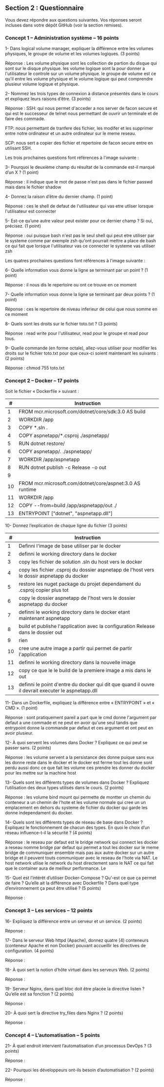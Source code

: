 ## Section 2 : Questionnaire

Vous devez répondre aux questions suivantes. Vos réponses seront incluses dans votre dépôt GitHub (voir la section remises).

### Concept 1 – Administration système – 16 points

1- Dans logical volume manager, expliquer la différence entre les volumes physiques, le groupe de volume et les volumes logiques. (3 points)  

Réponse : Les volume physique sont les collection de partion du disque qui sont sur le disque physique. les volume logique sont la pour donner a l'utilisateur le controle sur un volume physique. le groupe de volume est ce qu'il entre les volume physique et le volume logique qui peut comprendre plusieur volume logique et physique.


2- Nommez les trois types de connexion à distance présentés dans le cours et expliquez leurs raisons d’être. (3 points)  

Réponse : SSH: qui nous permet d'acceder a nos server de facon secure et qui est le successeur de telnet nous permettant de ouvrir un terminale et de faire des commade.

FTP: nous permettant de tranfere des fichier, les modifer et les supprimer entre notre ordinateur et un autre ordinateur sur le meme reseau.

SCP: nous sert a copier des fichier et repertoire de facon secure entre en utilisant SSH.

Les trois prochaines questions font références à l'image suivante :  

 
3- Pourquoi le deuxième champ du résultat de la commande est-il marqué d’un X ?
 (1 point)

Réponse : il indique que le mot de passe n'est pas dans le fichier passwd mais dans le fichier shadow


4- Donnez la raison d’être du dernier champ. (1 point)

Réponse : ces le shell de defaut de l'utilisateur qui vas etre utliser lorsque l'utilisateur est connecter


5- Est-ce qu’une autre valeur peut exister pour ce dernier champ ? Si oui, précisez. (1 point)

Réponse : oui puisque bash n'est pas le seul shell qui peut etre utiliser par le systeme comme par exemple zsh qu'ont pourrait mettre a place de bash ce qui fait que lorsque l'utilisateur vas ce connecter le systeme vas utiliser zsh


Les quatres prochaines questions font références à l'image suivante :  

 
6- Quelle information vous donne la ligne se terminant par un point ? (1 point) 

Réponse : il nous dis le repertoire ou ont ce trouve en ce moment


7- Quelle information vous donne la ligne se terminant par deux points ? (1 point) 

Réponse : ces le repertoire de niveau inferieur de celui que nous somme en ce moment 


8- Quels sont les droits sur le fichier toto.txt ? (3 points)

Réponse : read write pour l'utilisateur, read pour le groupe et read pour tous.



9- Quelle commande (en forme octale), allez-vous utiliser pour modifier les droits sur le fichier toto.txt pour que ceux-ci soient maintenant les suivants : (2 points)  
 
Réponse : chmod 755 toto.txt


### Concept 2 – Docker – 17 points

Soit le fichier « Dockerfile » suivant :  

|#  | Instruction|
|---|---|
|1	 |FROM mcr.microsoft.com/dotnet/core/sdk:3.0 AS build|
|2	 |WORKDIR /app|
|3	 |COPY *.sln .|
|4	 |COPY aspnetapp/*.csproj ./aspnetapp/|
|5	 |RUN dotnet restore/|
|6	 |COPY aspnetapp/. ./aspnetapp/|
|7	 |WORKDIR /app/aspnetapp|
|8	 |RUN dotnet publish -c Release -o out|
|9	 ||
|10 |FROM mcr.microsoft.com/dotnet/core/aspnet:3.0 AS runtime|
|11 |WORKDIR /app|
|12 |COPY --from=build /app/aspnetapp/out ./|
|13	 |ENTRYPOINT ["dotnet", "aspnetapp.dll"]|

10- Donnez l’explication de chaque ligne du fichier (3 points)

|#  | Instruction|
|---|---|
|1|Definni l'image de base utiliser par le docker|	
|2|definni le working directory dans le docker|	
|3|copy les fichier de solution .sln du host vers le docker|	
|4|copy les fichier .csproj du dossier aspnetapp de l'host vers le dossir aspnetapp du docker|	
|5|restore les nuget package du projet dependament du .csproj copier plus tot|	
|6|copy le dossier aspnetapp de l'host vers le dossier aspnetapp du docker|	
|7|definni le working directory dans le docker etant maintenant aspnetapp|	
|8|build et publishe l'application avec la configuration Release dans le dossier out|	
|9|rien|	
|10|cree une autre image a partir qui permet de partir l'application|	
|11|definni le working directory dans la nouvelle image|	
|12|copy ce que le le build de la premiere image a mis dans le out|	
|13|definni le point d'entre du docker qui dit que quand il ouvre il devrait executer le aspnetapp.dll|	

11- Dans un Dockerfile, expliquez la différence entre « ENTRYPOINT » et « CMD ». (1 point)

Réponse : sont pratiquement pareil a part que le cmd donne l'argument par defaut a une commade et ne peut en avoir qu'une seul tandis que entrypoint donne la commande par defaut et ces argument et ont peut en avoir plusieur.

12- À quoi servent les volumes dans Docker ? Expliquez ce qui peut se passer sans. (2 points)

Réponse : les volume servent a la persistance des donne puique sans eux les donne reste dans le docker et le docker est ferme tout les donne sont perdu aussi donc ce que fait les volume ces prendre les donner du docker pour les mettre sur la machine host


13- Quels sont les différents types de volumes dans Docker ? Expliquez l’utilisation des deux types utilisés dans le cours. (2 points)

Réponse : les volume bind mount qui permette de montter un chemin du conteneur a un chemin de l'hote et les volume normale qui cree un un emplacement en dehors du systeme de fichier du docker qui garde les donne independament du docker.


14- Quels sont les différents types de réseau de base dans Docker ? Expliquez le fonctionnement de chacun des types. En quoi le choix d’un réseau influence-t-il la sécurité ? (4 points)

Réponse : le reseau par defaut est le bridge network qui connect les docker a reseau nomme bridge par defaut qui permet a tout les docker sur le meme bridge de communiquer ensemble mais pas aux autre docker sur un autre bridge et il peuvent touts communiquer avec le reseau de l'hote via NAT. Le host network utlise le network du host directement sans le NAT ce qui fait que le container aura de meilleur performance. Le


15- Quel est l’intérêt d’utiliser Docker-Compose ? Qu’-est ce que ça permet de faire ? Qu’elle ait la différence avec Dockerfile ? Dans quel type d’environnement ça peut être utilisé ? (5 points)

Réponse :


### Concept 3 – Les services – 12 points

16- Expliquez la différence entre un serveur et un service. (2 points)

Réponse : 


17- Dans le serveur Web httpd (Apache), donnez quatre (4) conteneurs (conteneur Apache et non Docker) pouvant accueillir les directives de configuration. (4 points)

Réponse :


18- À quoi sert la notion d’hôte virtuel dans les serveurs Web. (2 points)

Réponse :


19- Serveur Nginx, dans quel bloc doit être placée la directive listen ? Qu’elle est sa fonction ? (2 points)

Réponse :


20- À quoi sert la directive try\_files dans Nginx ? (2 points)

Réponse :


### Concept 4 – L’automatisation – 5 points

21- À quel endroit intervient l’automatisation d’un processus DevOps ? (3 points)

Réponse :


22- Pourquoi les développeurs ont-ils besoin d’automatisation ? (2 points)

Réponse :
